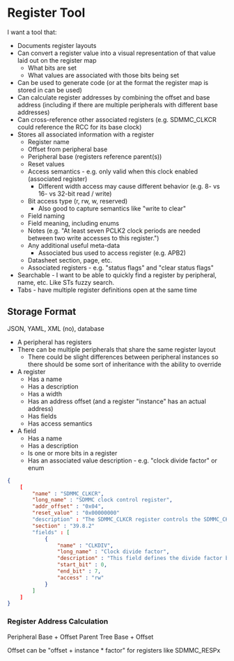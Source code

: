 # Register Tool

I want a tool that:

- Documents register layouts
- Can convert a register value into a visual representation of that value laid out on the register map
	+ What bits are set
	+ What values are associated with those bits being set
- Can be used to generate code (or at the format the register map is stored in can be used)
- Can calculate register addresses by combining the offset and base address (including if there are multiple peripherals with different base addresses)
- Can cross-reference other associated registers (e.g. SDMMC_CLKCR could reference the RCC for its base clock)
- Stores all associated information with a register
	+ Register name
	+ Offset from peripheral base
	+ Peripheral base (registers reference parent(s))
	+ Reset values
	+ Access semantics - e.g. only valid when this clock enabled (associated register)
		* Different width access may cause different behavior (e.g. 8- vs 16- vs 32-bit read / write)
	+ Bit access type (r, rw, w, reserved)
		* Also good to capture semantics like "write to clear"
	+ Field naming
	+ Field meaning, including enums
	+ Notes (e.g. "At least seven PCLK2 clock periods are needed between two write accesses to this register.")
	+ Any additional useful meta-data
		* Associated bus used to access register (e.g. APB2)
	+ Datasheet section, page, etc.
	+ Associated registers - e.g. "status flags" and "clear status flags"
- Searchable - I want to be able to quickly find a register by peripheral, name, etc. Like STs fuzzy search.
- Tabs - have multiple register definitions open at the same time

## Storage Format

JSON, YAML, XML (no), database

- A peripheral has registers
- There can be multiple peripherals that share the same register layout
	+ There could be slight differences between peripheral instances so there should be some sort of inheritance with the ability to override
- A register
	+ Has a name
	+ Has a description
	+ Has a width
	+ Has an address offset (and a register "instance" has an actual address)
	+ Has fields
	+ Has access semantics
- A field
	+ Has a name
	+ Has a description
	+ Is one or more bits in a register
	+ Has an associated value description - e.g. "clock divide factor" or enum


```json
{
	[
		"name" : "SDMMC_CLKCR",
		"long_name" : "SDMMC clock control register",
		"addr_offset" : "0x04",
		"reset_value" : "0x00000000"
		"description" : "The SDMMC_CLKCR register controls the SDMMC_CK output clock.",
		"section" : "39.8.2"
		"fields" : [
			{
				"name" : "CLKDIV",
				"long_name" : "Clock divide factor",
				"description" : "This field defines the divide factor between the input clock (SDMMCCLK) and the outputclock (SDMMC_CK): SDMMC_CK frequency = SDMMCCLK / [CLKDIV + 2].",
				"start_bit" : 0,
				"end_bit" : 7,
				"access" : "rw"
			}
		]
	]
}
```

### Register Address Calculation

Peripheral Base + Offset
Parent Tree Base + Offset

Offset can be "offset + instance * factor" for registers like SDMMC_RESPx


